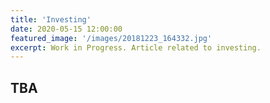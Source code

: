 ```yaml
---
title: 'Investing'
date: 2020-05-15 12:00:00
featured_image: '/images/20181223_164332.jpg'
excerpt: Work in Progress. Article related to investing.
---
```

## TBA
